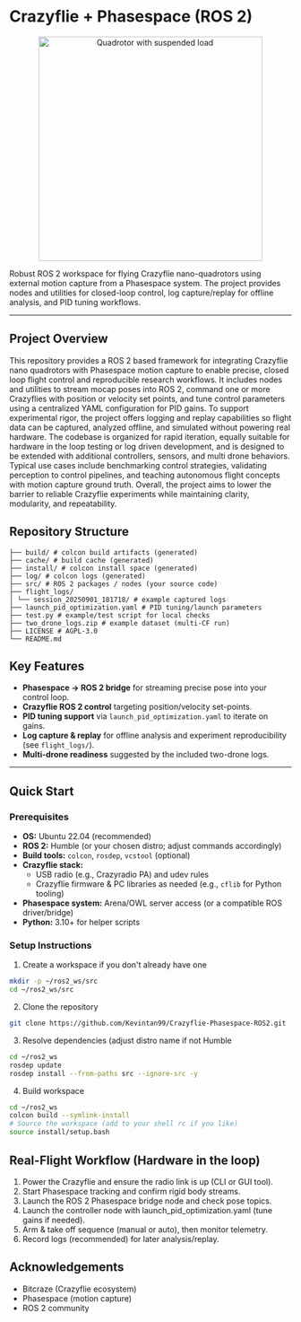 # Crazyflie + Phasespace (ROS 2)
<p align="center">
  <img src="https://github.com/user-attachments/assets/d01af698-3d7d-4b2d-9b22-d2172bf69498"
       alt="Quadrotor with suspended load"
       width="400">
</p>

Robust ROS 2 workspace for flying Crazyflie nano-quadrotors using external motion capture from a Phasespace system. The project provides nodes and utilities for closed-loop control, log capture/replay for offline analysis, and PID tuning workflows.

---

## Project Overview
This repository provides a ROS 2 based framework for integrating Crazyflie nano quadrotors with Phasespace motion capture to enable precise, closed loop flight control and reproducible research workflows. It includes nodes and utilities to stream mocap poses into ROS 2, command one or more Crazyflies with position or velocity set points, and tune control parameters using a centralized YAML configuration for PID gains. To support experimental rigor, the project offers logging and replay capabilities so flight data can be captured, analyzed offline, and simulated without powering real hardware. The codebase is organized for rapid iteration, equally suitable for hardware in the loop testing or log driven development, and is designed to be extended with additional controllers, sensors, and multi drone behaviors. Typical use cases include benchmarking control strategies, validating perception to control pipelines, and teaching autonomous flight concepts with motion capture ground truth. Overall, the project aims to lower the barrier to reliable Crazyflie experiments while maintaining clarity, modularity, and repeatability.

## Repository Structure

```
├── build/ # colcon build artifacts (generated)
├── cache/ # build cache (generated)
├── install/ # colcon install space (generated)
├── log/ # colcon logs (generated)
├── src/ # ROS 2 packages / nodes (your source code)
├── flight_logs/
│ └── session_20250901_181718/ # example captured logs
├── launch_pid_optimization.yaml # PID tuning/launch parameters
├── test.py # example/test script for local checks
├── two_drone_logs.zip # example dataset (multi-CF run)
├── LICENSE # AGPL-3.0
└── README.md
```

## Key Features

- **Phasespace → ROS 2 bridge** for streaming precise pose into your control loop.
- **Crazyflie ROS 2 control** targeting position/velocity set-points.
- **PID tuning support** via `launch_pid_optimization.yaml` to iterate on gains.
- **Log capture & replay** for offline analysis and experiment reproducibility (see `flight_logs/`).
- **Multi-drone readiness** suggested by the included two-drone logs.

---

## Quick Start

### Prerequisites

- **OS:** Ubuntu 22.04 (recommended)  
- **ROS 2:** Humble (or your chosen distro; adjust commands accordingly)
- **Build tools:** `colcon`, `rosdep`, `vcstool` (optional)
- **Crazyflie stack:**  
  - USB radio (e.g., Crazyradio PA) and udev rules  
  - Crazyflie firmware & PC libraries as needed (e.g., `cflib` for Python tooling)
- **Phasespace system:** Arena/OWL server access (or a compatible ROS driver/bridge)  
- **Python:** 3.10+ for helper scripts

### Setup Instructions
1) Create a workspace if you don't already have one
```bash
mkdir -p ~/ros2_ws/src
cd ~/ros2_ws/src
```

2) Clone the repository
```bash
git clone https://github.com/Kevintan99/Crazyflie-Phasespace-ROS2.git
```

3) Resolve dependencies (adjust distro name if not Humble
```bash
cd ~/ros2_ws
rosdep update
rosdep install --from-paths src --ignore-src -y
```

4) Build workspace
```bash
cd ~/ros2_ws
colcon build --symlink-install
# Source the workspace (add to your shell rc if you like)
source install/setup.bash
```

## Real-Flight Workflow (Hardware in the loop)
1. Power the Crazyflie and ensure the radio link is up (CLI or GUI tool).
2. Start Phasespace tracking and confirm rigid body streams.
3. Launch the ROS 2 Phasespace bridge node and check pose topics.
4. Launch the controller node with launch_pid_optimization.yaml (tune gains if needed).
5. Arm & take off sequence (manual or auto), then monitor telemetry.
6. Record logs (recommended) for later analysis/replay.

## Acknowledgements
- Bitcraze (Crazyflie ecosystem)
- Phasespace (motion capture)
- ROS 2 community
